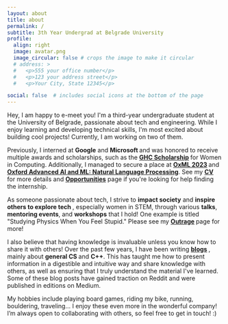 ```yaml
---
layout: about
title: about
permalink: /
subtitle: 3th Year Undergrad at Belgrade University
profile:
  align: right
  image: avatar.png
  image_circular: false # crops the image to make it circular
  # address: >
  #   <p>555 your office number</p>
  #   <p>123 your address street</p>
  #   <p>Your City, State 12345</p>

social: false  # includes social icons at the bottom of the page
---
```

Hey, I am happy to e-meet you! I'm a third-year undergraduate student at the University of Belgrade, passionate about tech and engineering. While I enjoy learning and developing technical skills, I'm most excited about building cool projects! Currently, I am working on two of them.

Previously, I interned at  <b>Google</b> and  <b>Microsoft </b> and was honored to receive multiple awards and scholarships, such as the <b><a href="">GHC Scholarship</a> </b>for Women in Computing. Additionally, I managed to secure a place at <b><a href="https://www.oxfordml.school/">OxML 2023</a> </b> and <b><a href="https://www.lmh.ox.ac.uk/advanced-artificial-intelligence-and-machine-learning-natural-language-processing">Oxford Advanced AI and ML: Natural Language Processing</a></b>. See my <b><a href="">CV</a></b> for more details and <b><a href="">Opportunities</a></b> page if you're looking for help finding the internship.

As someone passionate about tech, I strive to <b>impact society</B> and <b>inspire others to explore tech </b>, especially women in STEM, through various <b>talks</b>, <b>mentoring events</b>, and <b>workshops</b> that I hold! One example is titled "Studying Physics When You Feel Stupid." Please see my <b><a href="">Outrage</a> </b> page for more!

I also believe that having knowledge is invaluable unless you know how to share it with others! Over the past few years, I have been writing <b><a href="">blogs</a> </b>, mainly about <b>general CS </b> and <b>C++</b>. This has taught me how to present information in a digestible and intuitive way and share knowledge with others, as well as ensuring that I truly understand the material I've learned. Some of these blog posts have gained traction on Reddit and were published in editions on Medium.

My hobbies include playing board games, riding my bike, running, bouldering, traveling... I enjoy these even more in the wonderful company! I’m always open to collaborating with others, so feel free to get in touch! :)

